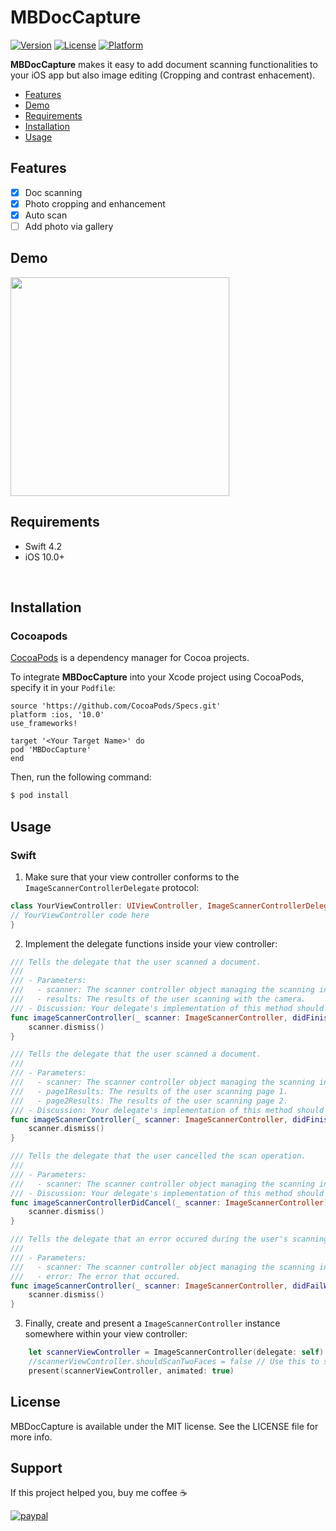 # MBDocCapture

[![Version](https://img.shields.io/cocoapods/v/MBDocCapture.svg?style=flat)](https://cocoapods.org/pods/MBDocCapture)
[![License](https://img.shields.io/cocoapods/l/MBDocCapture.svg?style=flat)](https://cocoapods.org/pods/MBDocCapture)
[![Platform](https://img.shields.io/cocoapods/p/MBDocCapture.svg?style=flat)](https://cocoapods.org/pods/MBDocCapture)

**MBDocCapture** makes it easy to add document scanning functionalities to your iOS app but also image editing (Cropping and contrast enhacement).

- [Features](#features)
- [Demo](#demo)
- [Requirements](#requirements)
- [Installation](#installation)
- [Usage](#usage)

## Features

- [x] Doc scanning
- [x] Photo cropping and enhancement
- [x] Auto scan
- [ ] Add photo via gallery

## Demo

<p align="left">
<img width="350px" src="MBDocCapture-demo.gif">
</p>

## Requirements

- Swift 4.2
- iOS 10.0+

<br>

## Installation
### Cocoapods

[CocoaPods](http://cocoapods.org) is a dependency manager for Cocoa projects.

To integrate **MBDocCapture** into your Xcode project using CocoaPods, specify it in your `Podfile`:

```rubygi
source 'https://github.com/CocoaPods/Specs.git'
platform :ios, '10.0'
use_frameworks!

target '<Your Target Name>' do
pod 'MBDocCapture'
end
```

Then, run the following command:

```bash
$ pod install
```

## Usage

### Swift

1. Make sure that your view controller conforms to the `ImageScannerControllerDelegate` protocol:

```swift
class YourViewController: UIViewController, ImageScannerControllerDelegate {
// YourViewController code here
}
```

2. Implement the delegate functions inside your view controller:
```swift
/// Tells the delegate that the user scanned a document.
///
/// - Parameters:
///   - scanner: The scanner controller object managing the scanning interface.
///   - results: The results of the user scanning with the camera.
/// - Discussion: Your delegate's implementation of this method should dismiss the image scanner controller.
func imageScannerController(_ scanner: ImageScannerController, didFinishScanningWithResults results: ImageScannerResults) {
    scanner.dismiss()
}

/// Tells the delegate that the user scanned a document.
///
/// - Parameters:
///   - scanner: The scanner controller object managing the scanning interface.
///   - page1Results: The results of the user scanning page 1.
///   - page2Results: The results of the user scanning page 2.
/// - Discussion: Your delegate's implementation of this method should dismiss the image scanner controller.
func imageScannerController(_ scanner: ImageScannerController, didFinishScanningWithPage1Results page1Results: ImageScannerResults, andPage2Results page2Results: ImageScannerResults) {
    scanner.dismiss()
}

/// Tells the delegate that the user cancelled the scan operation.
///
/// - Parameters:
///   - scanner: The scanner controller object managing the scanning interface.
/// - Discussion: Your delegate's implementation of this method should dismiss the image scanner controller.
func imageScannerControllerDidCancel(_ scanner: ImageScannerController) {
    scanner.dismiss()
}

/// Tells the delegate that an error occured during the user's scanning experience.
///
/// - Parameters:
///   - scanner: The scanner controller object managing the scanning interface.
///   - error: The error that occured.
func imageScannerController(_ scanner: ImageScannerController, didFailWithError error: Error) {
    scanner.dismiss()
}
```

3. Finally, create and present a `ImageScannerController` instance somewhere within your view controller:

```swift
    let scannerViewController = ImageScannerController(delegate: self)
    //scannerViewController.shouldScanTwoFaces = false // Use this to scan the front and the back of a document 
    present(scannerViewController, animated: true)
```

## License

MBDocCapture is available under the MIT license. See the LICENSE file for more info.

## Support
If this project helped you, buy me coffee :coffee:

[![paypal](https://www.paypalobjects.com/en_US/i/btn/btn_donateCC_LG.gif)](https://paypal.me/BEMahdi)
